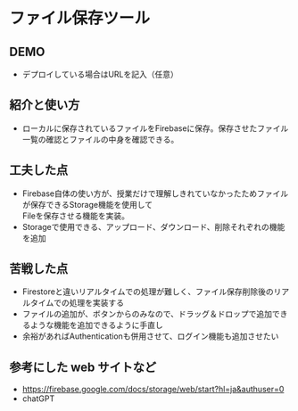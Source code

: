 # ファイル保存ツール

## DEMO

  - デプロイしている場合はURLを記入（任意）

## 紹介と使い方

  - ローカルに保存されているファイルをFirebaseに保存。保存させたファイル一覧の確認とファイルの中身を確認できる。

## 工夫した点

  - Firebase自体の使い方が、授業だけで理解しきれていなかったためファイルが保存できるStorage機能を使用して<br>Fileを保存させる機能を実装。
  - Storageで使用できる、アップロード、ダウンロード、削除それぞれの機能を追加

## 苦戦した点

  - Firestoreと違いリアルタイムでの処理が難しく、ファイル保存削除後のリアルタイムでの処理を実装する
  - ファイルの追加が、ボタンからのみなので、ドラッグ＆ドロップで追加できるような機能を追加できるように手直し
  - 余裕があればAuthenticationも併用させて、ログイン機能も追加させたい

## 参考にした web サイトなど

  - https://firebase.google.com/docs/storage/web/start?hl=ja&authuser=0
  - chatGPT